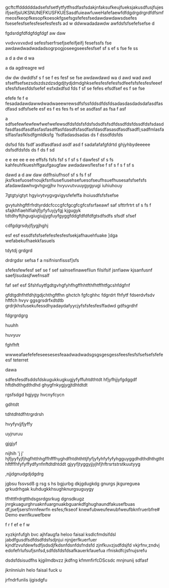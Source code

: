 gcftcffddddddadsefsfsetfytfytfhsdfasfsdakjnfaksufkeujfueksjakusdfusjfujesifjseifjsiUKSNUNEFKUSFKUESasdfuieawfuweHafefaewfdfdgdrgdrgrdfdfsmfmeosfkeopfkesopfkoesokfgsefsgsfefesfsedawdawdawsdsefes
fsesefesfsefesfesefesfesfs
ad
w
ddwwadadawdw
awfdsfsfsefefsefse
d

fgdsrdgfdfdgfdgfdgf
aw
daw


vvdvvxvxdvd
sefesfserfrsefjsefeifjeifj
fesefssfs
fse
awdawdwadwadadsogrpogjoseegseesfesfsef
sf
s
ef
s
fse
fe
ss

a
d
a
dw
d
wa

a
da
agdreagre
wd

dw
dw
dwddfsf
s
f
se
f
es
fesf
se
fse
awdawdawd
wa
d
awd
wad
awd
sfseffsefsezsdszdszdzsdgdjtydjdmdghksefesfesfefesfsdfeefsfsfesfesfeeefsfesfsfsesfdsfsefef
esfxdxdfsd
fds
f
sf
se
fefes
efsdfsef
es
f
se
fse

efefe
fe
f
e
fesadadawdawwdwadwaeewrewsdfsfssfddsdfdsfdsadasdasdadsdafasdfasdfasd
sdfsfsefe
esf
es
f
es
fes
fs
ef
se
asdfasf
as
fsa
f
asf

a
sdfsefewfewfewfwefwefewsdfdsfdsfsfdsfsdsdfsfsdfdssdfdsfdssdfdsfsdasdfasdfasdfasdfasfasfasdffasfdasdfsfasdfasfdasdfasasdfasdfsadfl;sadfmlasfaslflasfasfklsdfgmldksfg
`fsdfadasdsadas
ds
f
dssdfdsfds

dsfsd
fds
fsdf`asdfasdfasd
asdf
asd
f
sadafafafgfdrtd
ghjyhbydeeeee
dsfsdfdsfds
ds
f
ds
f
sd

e
e
ee
ee
e
ee
effsfs
fsfs
fsf
s
f
sf
s
f
dawfesf
sf
s
fs
kahfeuhfkueshffgaufgaugfaw
awdadawsflesfse
f
sf
s
f
s
f
sf
s

dawd
a
d
aw
daw
ddfhsiufhsof
sf
s
fs
f
sf
jksfksefuosefnoujkfsnfiusefiusehsefuesofseufhsuefhusesafsfsefsfs
afadawdawhvgvhgvgjhv
hvyuvutvuuygygyugi
iuhiuhouy



7gtgtyigtyt
hgyivytvygvgvigysfefeffa
ihoiusdfsfsfsefse

gvytuhhgftfrfrdtyrddcfcccgfcfgcgfcgfcsfsrfaeawf
saf
sfttrfrtrt
sf
s
fs
f
sfajkhfiaehlfiahjfjyfyfuyjyfgj
kjgugyk
tdtdhyftjhgugiugiujjygfuyfgyggfddgfdfdfdfgtsdfsdfs
sfsdf
sfsef


cdfgdgrsdyjfjygjhghj

esf
esf
essdfsfsfsefefesfesfesfsekjafhauehfuake
]dga
wefabekufhaekkfasuels

tdytdj
grdgrd

drdrgdsr
sefsa
f
a
nsifnisnfisssf]sfs

sfefesfewfesf
sef
se
f
sef
salnsefinawefliun
filsifsif
jsnfiaew
kjsanfusnf
saefjlsudasjfwefnsalf



faf
sef
esf
Sfshfuytfgdtgvhgfyhfhgffhhtfthfhtffhtfgcshfdgfnf


gfdtgdhfhtfdhjtgdjchthgftfhn
ghctch
fgfcghhc
fdgrdrt
fhfytf
fdserdvfsdv
hftfch
hvyv
ggsgrsdrfxdtdtb
grdrjkhsfusekufessdhyadaydafyycjyfsfsfesfesffadwd
gdfsgrdhf


fdgrgrdgrg


huuhh


huvyuv

fghfhft

wwweafaefefefeseesesesfeaadwadwadsgsgsgesgessfeesfesfsfsefsefsfefeesf
teterret

dawa

sdfesfesdfsddsfdskugukkugkugjyfyffuhtdthtdt
hfjyfhjjyfgdggdf
hftdhdthgdthdhd
ghygfnkygjygjtdhtdtdt




rgsfsdgd
hgjygy
hvcnyfcycn

gdhtdt

tdhtdhtdfhtrgrdrsh

hvyfyvjjfjyffy

uyjruruu


gjgjyf

nijhih
'j j'
hjfjyyfyjfjhgfhtthhgffhfffhyghdfhtdhthttjfyfjyfyhfyfyfyhgguyggdhdthdhthgththftfffhfyfyffydfynfnftdtdhtddt
gjyyfjtyggyjjyjhfjhftrsrtstrstkuutyyg

,njjdgnudgdjdgdrg


jgbsu 
fssvsdß
g
rsg
s
hs
bgjurbg
dkjgdugkdg 
gnurgs 
jkgureguea
grkudrhgak
kuhdugkkhsughknurgsuguygy

tfhtttfrdrgtthdsgsrdgsrkug
dgnsdkugz
jnrgkuagurghruaknfuargnuakbguankdfghughaundfakusefbuas df,jsefjsersfnrnfewrfn
esfes;fkseof
knewfubweufewubfweufbknfruerbfre# Demo
ewnfkuwefbew

f
r
f
ef
e
f
w

xyzkjnfufgh
bvc
ajhfaugfa
heloo faisal 
ksdlcfmdsifdsl
jabdfgusdfsdfdsdfdsfsdjnjui
njnjjerfkuerfuer
kjndfzvufdewfsdfjsdsdjfkdsnfdsnfdsfndsfd
zjnfkuvzjsdfdsjfd vkjrfnv,zndvj
edofefrlufsufjsnfsd,sdfdsfdsfdsafkauerkfauefua
rfniskdfcjsfnujsrefu

dsdsfdsisudfhs
kjgilmdbvzz
jkdfng
kfmmfirfcDScsdc
mnjnunij
sdfasf

jknlnniuln
helo faisal fuck u 

jrfndrfunlis ijgisdgfu
